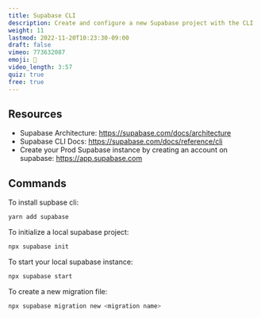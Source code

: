 ```yaml
---
title: Supabase CLI
description: Create and configure a new Supabase project with the CLI
weight: 11
lastmod: 2022-11-20T10:23:30-09:00
draft: false
vimeo: 773632087
emoji: 🔨
video_length: 3:57
quiz: true
free: true
---
```


## Resources

- Supabase Architecture: https://supabase.com/docs/architecture
- Supabase CLI Docs: https://supabase.com/docs/reference/cli
- Create your Prod Supabase instance by creating an account on supabase: https://app.supabase.com

## Commands

To install supbase cli:

```bash
yarn add supabase
```

To initialize a local supabase project:

```bash
npx supabase init
```

To start your local supabase instance:

```bash
npx supabase start
```

To create a new migration file:

```bash
npx supabase migration new <migration name>
```
